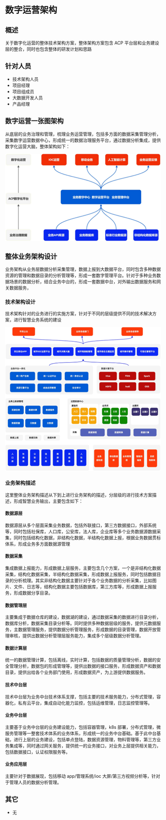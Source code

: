 # 数字运营架构

## 概述

关于数字化运营的整体技术架构方案，整体架构方案包含 ACP 平台层和业务建设层的整合，同时也包含整体的研发计划和思路

## 针对人员

- 技术架构人员
- 项目经理
- 项目组成员
- 大数据开发人员
- 产品经理

## 数字运营一张图架构

从底层的业务治理和管理，梳理业务运营管理，包括多方面的数据采集管理分析，采集数字运营数据中心，形成统一的数据治理服务平台，通过数据分析集成，提供数字化运营大脑，整体架构如下：

<img src="/data/yuque_mind.jpeg" style="width:700px">

## 整体业务架构设计

业务架构从业务层数据分析采集管理，数据上报到大数据平台，同时包含多种数据资源的管理和数据目录的分析管理等，形成一套数字管理平台。针对于多种业务数据场景的数据分析，结合业务中台的，形成一套数据中台，对外输出数据服务和网关数据服务，

<!-- <img src="/data/yuque_mind_1.jpeg" style="width:700px"> -->

### 技术架构设计

技术架构针对的业务进行的实施方案，针对于不同的层级提供不同的技术解决方案，进行智慧业务系统的建设

<img src="/data/yuque_mind_2.jpeg" style="width:700px">

### 业务架构描述

这里整体业务架构描述从下到上进行业务架构的描述，分层级的进行技术方案描述，形成智慧业务输出，主要包含如下：

#### 数据源层

数据源层从多个层面采集业务数据，包括外联接口，第三方数据接口，外部系统等，同时包括社保库，人口库，公安库，法人库，企业库等多个业务数据源数据采集，同时包括结构化数据，非结构化数据，半结构化数据上报，根据业务数据贯标体系，形成业务多方面数据源管理

#### 数据采集

集成数据上报能力，形成数据上层服务，主要包含几个方案，一个是非结构化数据采集，结构化数据采集，半结构化数据采集，形成数据上报服务，同时包括数据目录的分析梳理。其实非结构化数据主要针对于各个业务数据的分析采集，比如图片、文件、日志等，结构化数据主要包括数据库，第三方库等，形成数据上报服务，形成数据分享目录。

#### 数据管理层

主要集成于数据仓库的建设，数据湖的建设，通过数据采集的数据进行目录分析，数据库分析，数据采集目录分析等。同时提供多种数据层级的服务，提供元数据服务，主数据管理服务，提供数据分析管理服务，形成数据的目录管理，数据开放管理审核，提供出数据分析管理层服务能力，集成多个层级数据分析管理。

#### 数据计算层

统一的数据管理计算，包括离线，实时计算，包括数据的质量管理分析，数据的安全管理分析，数据包的形成管理等，提供出数据的接口服务，形成数据资产和数据目录，提供出给各个业务部门使用，形成数据资产，为上游提供数据服务。

#### 技术中台层

技术中台层为业务中台技术体系支撑，包括主要的技术服务能力，分布式管理，容器化，私有云平台，集成自动化能力监控，包括运维管理，日志监控管理等。

#### 业务中台层

主要基于业务中台层的业务建设能力，包括容器管理，k8s 部署，分布式管理，微服务管理等一整套技术体系的业务体系，形成统一的业务中台基础。基于此中台基础，进行上层的业务建设，包括单点登陆，数据资源管理，物料管理等，第三方业务集成等，同时通过网关服务，提供统一的业务接口，对业务上层提供相关能力，包括数据接口，认证权限服务等。

#### 业务应用层

主要针对于数据展现，包括移动 app/管理系统/ioc 大屏/第三方视频分析等，针对于管理人员的数据分析管理。

## 其它

- 无

